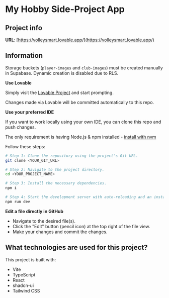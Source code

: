 # My Hobby Side-Project App

## Project info

**URL**: [https://volleysmart.lovable.app/](https://volleysmart.lovable.app/)

## Information
Storage buckets (`player-images` and `club-images`) must be created manually in Supabase. Dynamic creation is disabled due to RLS.


**Use Lovable**

Simply visit the [Lovable Project](https://lovable.dev/projects/4d14f056-03fa-45ae-8594-895b9508e68d) and start prompting.

Changes made via Lovable will be committed automatically to this repo.

**Use your preferred IDE**

If you want to work locally using your own IDE, you can clone this repo and push changes. 

The only requirement is having Node.js & npm installed - [install with nvm](https://github.com/nvm-sh/nvm#installing-and-updating)

Follow these steps:

```sh
# Step 1: Clone the repository using the project's Git URL.
git clone <YOUR_GIT_URL>

# Step 2: Navigate to the project directory.
cd <YOUR_PROJECT_NAME>

# Step 3: Install the necessary dependencies.
npm i

# Step 4: Start the development server with auto-reloading and an instant preview.
npm run dev
```

**Edit a file directly in GitHub**

- Navigate to the desired file(s).
- Click the "Edit" button (pencil icon) at the top right of the file view.
- Make your changes and commit the changes.


## What technologies are used for this project?

This project is built with:

- Vite
- TypeScript
- React
- shadcn-ui
- Tailwind CSS
